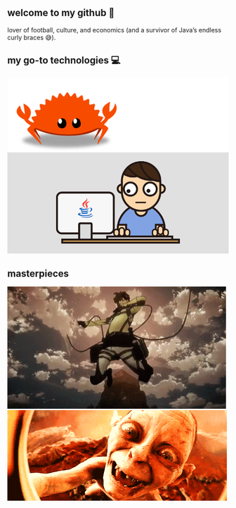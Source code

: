 ## welcome to my github 🤗
lover of football, culture, and economics (and a survivor of Java’s endless curly braces 😅).

## my go-to technologies 💻
<img src="rustance.gif">
<img src="javafunnygif.gif">

## masterpieces
<img src="eren.gif">
<img src="sda.gif">
